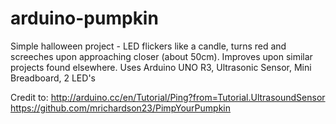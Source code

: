 arduino-pumpkin
===============

Simple halloween project - LED flickers like a candle, turns red and screeches upon approaching closer (about 50cm). Improves upon similar projects found elsewhere. Uses Arduino UNO R3, Ultrasonic Sensor, Mini Breadboard, 2 LED's

Credit to: 
http://arduino.cc/en/Tutorial/Ping?from=Tutorial.UltrasoundSensor
https://github.com/mrichardson23/PimpYourPumpkin
